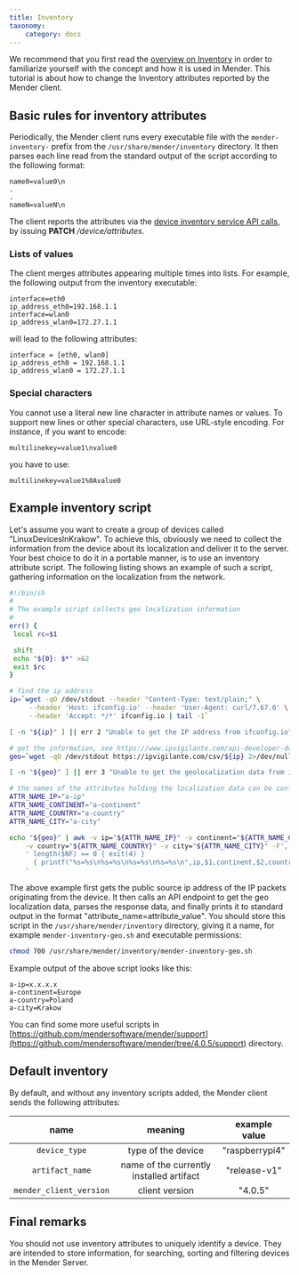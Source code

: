 ```yaml
---
title: Inventory
taxonomy:
    category: docs
---
```


We recommend that you first read the [overview on Inventory](../../02.Overview/08.Inventory) in order to familiarize yourself with the concept and how it is used in Mender. This tutorial is about how to change the Inventory attributes reported by the Mender client.


## Basic rules for inventory attributes

Periodically, the Mender client runs every executable file with
the `mender-inventory-` prefix from the `/usr/share/mender/inventory` directory.
It then parses each line read from the standard output of the script according
to the following format:

```
name0=value0\n
.
.
nameN=valueN\n
```
The client reports the attributes via the [device inventory service API calls](../../200.Server-side-API/?target=_blank#device-api-device-inventory-assign-attributes), by issuing **PATCH** _/device/attributes_.


### Lists of values

The client merges attributes appearing multiple times into lists.
For example, the following output from the inventory executable:

```
interface=eth0
ip_address_eth0=192.168.1.1
interface=wlan0
ip_address_wlan0=172.27.1.1
```

will lead to the following attributes:

```
interface = [eth0, wlan0]
ip_address_eth0 = 192.168.1.1
ip_address_wlan0 = 172.27.1.1
```

### Special characters

You cannot use a literal new line character in attribute names or values.
To support new lines or other special characters, use URL-style encoding.
For instance, if you want to encode:
```
multilinekey=value1\nvalue0
```
you have to use:
```
multilinekey=value1%0Avalue0
```

## Example inventory script

Let's assume you want to create a group of devices called "LinuxDevicesInKrakow".
To achieve this, obviously we need to collect the information from the device about
its localization and deliver it to the server. Your best choice to do it in a portable
manner, is to use an inventory attribute script. The following listing shows an
example of such a script, gathering information on the localization from the network.

<!--AUTOVERSION: "curl/%"/ignore-->
```bash
#!/bin/sh
#
# The example script collects geo localization information
#
err() {
 local rc=$1

 shift
 echo "${0}: $*" >&2
 exit $rc
}

# find the ip address
ip=`wget -qO /dev/stdout --header "Content-Type: text/plain;" \
     --header 'Host: ifconfig.io' --header 'User-Agent: curl/7.67.0' \
     --header 'Accept: */*' ifconfig.io | tail -1`

[ -n "${ip}" ] || err 2 "Unable to get the IP address from ifconfig.io"

# get the information, see https://www.ipvigilante.com/api-developer-docs/
geo=`wget -qO /dev/stdout https://ipvigilante.com/csv/${ip} 2>/dev/null`

[ -n "${geo}" ] || err 3 "Unable to get the geolocalization data from ipvigilante.com"

# the names of the attributes holding the localization data can be configured here
ATTR_NAME_IP="a-ip"
ATTR_NAME_CONTINENT="a-continent"
ATTR_NAME_COUNTRY="a-country"
ATTR_NAME_CITY="a-city"

echo "${geo}" | awk -v ip="${ATTR_NAME_IP}" -v continent="${ATTR_NAME_CONTINENT}" \
    -v country="${ATTR_NAME_COUNTRY}" -v city="${ATTR_NAME_CITY}" -F',' \
    ' length($NF) == 0 { exit(4) }
      { printf("%s=%s\n%s=%s\n%s=%s\n%s=%s\n",ip,$1,continent,$2,country,$3,city,$6) }
    '
```

The above example first gets the public source ip address of the IP packets originating
from the device. It then calls an API endpoint to get the geo localization data, parses
the response data, and finally prints it to standard output
in the format "attribute_name=attribute_value". You should store this script
in the `/usr/share/mender/inventory`
directory, giving it a name, for example `mender-inventory-geo.sh` and executable permissions:

```bash
chmod 700 /usr/share/mender/inventory/mender-inventory-geo.sh
```
Example output of the above script looks like this:
```
a-ip=x.x.x.x
a-continent=Europe
a-country=Poland
a-city=Krakow
```
<!--AUTOVERSION: "mender/tree/%/support"/mender-->
You can find some more useful scripts in [https://github.com/mendersoftware/mender/support](https://github.com/mendersoftware/mender/tree/4.0.5/support) directory.


## Default inventory

By default, and without any inventory scripts added, the Mender client sends the following attributes:

<!--AUTOVERSION: "client version | \"%\""/mender-->
| name | meaning | example value |
|:----:|:-------:|:-------------:|
| `device_type`  | type of the device | "raspberrypi4" |
| `artifact_name` | name of the currently installed artifact | "release-v1" |
| `mender_client_version` | client version | "4.0.5" |


## Final remarks
You should not use inventory attributes to uniquely identify a device. They are
intended  to store information,
for searching, sorting and filtering devices in the Mender Server.
